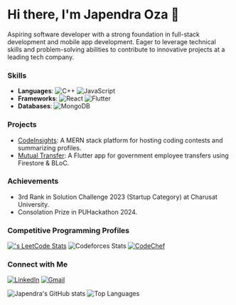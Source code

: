 # Hi there, I'm Japendra Oza 👋

Aspiring software developer with a strong foundation in full-stack development and mobile app development. Eager to leverage technical skills and problem-solving abilities to contribute to innovative projects at a leading tech company.



### Skills
- **Languages**: ![C++](https://img.shields.io/badge/C%2B%2B-00599C?style=flat-square&logo=c%2B%2B&logoColor=white) ![JavaScript](https://img.shields.io/badge/JavaScript-F7DF1E?style=flat-square&logo=javascript&logoColor=black)
- **Frameworks**: ![React](https://img.shields.io/badge/React-20232A?style=flat-square&logo=react&logoColor=61DAFB) ![Flutter](https://img.shields.io/badge/Flutter-02569B?style=flat-square&logo=flutter&logoColor=white)
- **Databases**: ![MongoDB](https://img.shields.io/badge/MongoDB-4EA94B?style=flat-square&logo=mongodb&logoColor=white)

### Projects
- [CodeInsights](https://github.com/japendraoza/CodeInsights): A MERN stack platform for hosting coding contests and summarizing profiles.
- [Mutual Transfer](https://github.com/japendraoza/MutualTransfer): A Flutter app for government employee transfers using Firestore & BLoC.

### Achievements
- 3rd Rank in Solution Challenge 2023 (Startup Category) at Charusat University.
- Consolation Prize in PUHackathon 2024.

### Competitive Programming Profiles
[![<Japendra oza>'s LeetCode Stats](https://leetcode-stats.vercel.app/api?username=jimm1959&theme=Light)](https://github.com/JeremyTsaii/leetcode-stats)
![Codeforces Stats](https://codeforces-readme-stats.vercel.app/api/card?username=important_logic)
[![CodeChef](https://img.shields.io/badge/CodeChef-5B4638?style=flat-square&logo=codechef&logoColor=white)](https://www.codechef.com/users/japendra_1959)

### Connect with Me
[![LinkedIn](https://img.shields.io/badge/LinkedIn-blue?style=flat-square&logo=linkedin&logoColor=white)](https://www.linkedin.com/in/japendraoza/)
[![Gmail](https://img.shields.io/badge/Gmail-D14836?style=flat-square&logo=gmail&logoColor=white)](mailto:japendraoza2020@gmail.com)

![Japendra's GitHub stats](https://github-readme-stats.vercel.app/api?username=Jap1959&show_icons=true&theme=radical)
![Top Languages](https://github-readme-stats.vercel.app/api/top-langs/?username=Jap1959&layout=compact&theme=radical)

<!--
**Jap1959/Jap1959** is a ✨ _special_ ✨ repository because its `README.md` (this file) appears on your GitHub profile.

Here are some ideas to get you started:
# Hi there, I'm Japendra Oza 👋

I'm a passionate software developer with expertise in full-stack development and mobile app development.

### Skills
- **Languages**: ![C++](https://img.shields.io/badge/C%2B%2B-00599C?style=flat-square&logo=c%2B%2B&logoColor=white) ![JavaScript](https://img.shields.io/badge/JavaScript-F7DF1E?style=flat-square&logo=javascript&logoColor=black)
- **Frameworks**: ![React](https://img.shields.io/badge/React-20232A?style=flat-square&logo=react&logoColor=61DAFB) ![Flutter](https://img.shields.io/badge/Flutter-02569B?style=flat-square&logo=flutter&logoColor=white)
- **Databases**: ![MongoDB](https://img.shields.io/badge/MongoDB-4EA94B?style=flat-square&logo=mongodb&logoColor=white)

### Projects
- [CodeInsights](https://github.com/japendraoza/CodeInsights): A MERN stack platform for hosting coding contests and summarizing profiles.
- [Mutual Transfer](https://github.com/japendraoza/MutualTransfer): A Flutter app for government employee transfers using Firestore & BLoC.

### Achievements
- 3rd Rank in Solution Challenge 2023 (Startup Category) at Charusat University.
- Consolation Prize in PUHackathon 2024.

### Connect with Me
[![LinkedIn](https://img.shields.io/badge/LinkedIn-blue?style=flat-square&logo=linkedin&logoColor=white)](https://www.linkedin.com/in/japendraoza/)
[![Gmail](https://img.shields.io/badge/Gmail-D14836?style=flat-square&logo=gmail&logoColor=white)](mailto:japendraoza2020@gmail.com)

![Japendra's GitHub stats](https://github-readme-stats.vercel.app/api?username=japendraoza&show_icons=true&theme=radical)
![Top Languages](https://github-readme-stats.vercel.app/api/top-langs/?username=japendraoza&layout=compact&theme=radical)

- 🔭 I’m currently working on ...
- 🌱 I’m currently learning ...
- 👯 I’m looking to collaborate on ...
- 🤔 I’m looking for help with ...
- 💬 Ask me about ...
- 📫 How to reach me: ...
- 😄 Pronouns: ...
- ⚡ Fun fact: ...
-->
